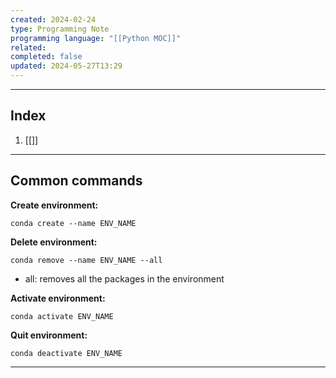 ```yaml
---
created: 2024-02-24
type: Programming Note
programming language: "[[Python MOC]]"
related: 
completed: false
updated: 2024-05-27T13:29
---
```

---
## Index
1. [[]]

---
## Common commands

**Create environment:**
```shell
conda create --name ENV_NAME  
```

**Delete environment:**
```shell
conda remove --name ENV_NAME --all
```
- all: removes all the packages in the environment

**Activate environment:**
```shell
conda activate ENV_NAME
```

**Quit environment:**
```shell
conda deactivate ENV_NAME
```

***
